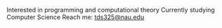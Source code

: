 Interested in programming and computational theory
Currently studying Computer Science
Reach me: tds325@nau.edu

<!---
tds325/tds325 is a ✨ special ✨ repository because its `README.md` (this file) appears on your GitHub profile.
You can click the Preview link to take a look at your changes.
--->
